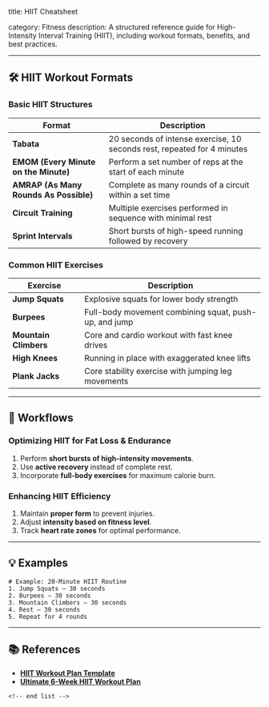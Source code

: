 title: HIIT Cheatsheet

category: Fitness
description: A structured reference guide for High-Intensity Interval Training (HIIT), including workout formats, benefits, and best practices.

---

## 🛠️ HIIT Workout Formats

### **Basic HIIT Structures**

| Format                                       | Description                                                             |
| -------------------------------------------- | ----------------------------------------------------------------------- |
| **Tabata**                             | 20 seconds of intense exercise, 10 seconds rest, repeated for 4 minutes |
| **EMOM (Every Minute on the Minute)**  | Perform a set number of reps at the start of each minute                |
| **AMRAP (As Many Rounds As Possible)** | Complete as many rounds of a circuit within a set time                  |
| **Circuit Training**                   | Multiple exercises performed in sequence with minimal rest              |
| **Sprint Intervals**                   | Short bursts of high-speed running followed by recovery                 |

### **Common HIIT Exercises**

| Exercise                    | Description                                           |
| --------------------------- | ----------------------------------------------------- |
| **Jump Squats**       | Explosive squats for lower body strength              |
| **Burpees**           | Full-body movement combining squat, push-up, and jump |
| **Mountain Climbers** | Core and cardio workout with fast knee drives         |
| **High Knees**        | Running in place with exaggerated knee lifts          |
| **Plank Jacks**       | Core stability exercise with jumping leg movements    |

---

## 🔄 Workflows

### **Optimizing HIIT for Fat Loss & Endurance**

1. Perform **short bursts of high-intensity movements**.
2. Use **active recovery** instead of complete rest.
3. Incorporate **full-body exercises** for maximum calorie burn.

### **Enhancing HIIT Efficiency**

1. Maintain **proper form** to prevent injuries.
2. Adjust **intensity based on fitness level**.
3. Track **heart rate zones** for optimal performance.

---

## 💡 Examples

```plaintext
# Example: 20-Minute HIIT Routine
1. Jump Squats – 30 seconds  
2. Burpees – 30 seconds  
3. Mountain Climbers – 30 seconds  
4. Rest – 30 seconds  
5. Repeat for 4 rounds  
```

---

## 📚 References

- **[HIIT Workout Plan Template](https://handypdf.com/pdf/hiit-workout-plan-03)**
- **[Ultimate 6-Week HIIT Workout Plan](https://thefitnessphantom.com/6-week-hiit-workout-plan-with-pdf)**

```
<!-- end list -->
```
